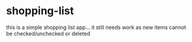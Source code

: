 # shopping-list
this is a simple shopping list app... it still needs work as new items cannot be checked/unchecked or deleted
